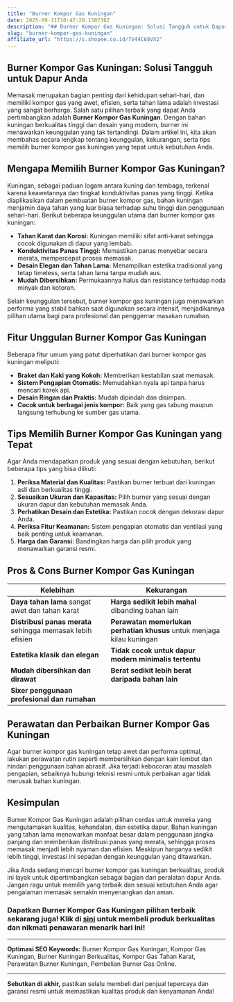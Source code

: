 ```yaml
---
title: "Burner Kompor Gas Kuningan"
date: 2025-09-11T10:47:28.150730Z
description: "## Burner Kompor Gas Kuningan: Solusi Tangguh untuk Dapur Anda..."
slug: "burner-kompor-gas-kuningan"
affiliate_url: "https://s.shopee.co.id/7V44C68VX2"
---
```

## Burner Kompor Gas Kuningan: Solusi Tangguh untuk Dapur Anda

Memasak merupakan bagian penting dari kehidupan sehari-hari, dan memiliki kompor gas yang awet, efisien, serta tahan lama adalah investasi yang sangat berharga. Salah satu pilihan terbaik yang dapat Anda pertimbangkan adalah **Burner Kompor Gas Kuningan**. Dengan bahan kuningan berkualitas tinggi dan desain yang modern, burner ini menawarkan keunggulan yang tak tertandingi. Dalam artikel ini, kita akan membahas secara lengkap tentang keunggulan, kekurangan, serta tips memilih burner kompor gas kuningan yang tepat untuk kebutuhan Anda.

## Mengapa Memilih Burner Kompor Gas Kuningan?

Kuningan, sebagai paduan logam antara kuning dan tembaga, terkenal karena keawetannya dan tingkat konduktivitas panas yang tinggi. Ketika diaplikasikan dalam pembuatan burner kompor gas, bahan kuningan menjamin daya tahan yang luar biasa terhadap suhu tinggi dan penggunaan sehari-hari. Berikut beberapa keunggulan utama dari burner kompor gas kuningan:

- **Tahan Karat dan Korosi:** Kuningan memiliki sifat anti-karat sehingga cocok digunakan di dapur yang lembab.
- **Konduktivitas Panas Tinggi:** Memastikan panas menyebar secara merata, mempercepat proses memasak.
- **Desain Elegan dan Tahan Lama:** Menampilkan estetika tradisional yang tetap timeless, serta tahan lama tanpa mudah aus.
- **Mudah Dibersihkan:** Permukaannya halus dan resistance terhadap noda minyak dan kotoran.

Selain keunggulan tersebut, burner kompor gas kuningan juga menawarkan performa yang stabil bahkan saat digunakan secara intensif, menjadikannya pilihan utama bagi para profesional dan penggemar masakan rumahan.

## Fitur Unggulan Burner Kompor Gas Kuningan

Beberapa fitur umum yang patut diperhatikan dari burner kompor gas kuningan meliputi:

- **Braket dan Kaki yang Kokoh:** Memberikan kestabilan saat memasak.
- **Sistem Pengapian Otomatis:** Memudahkan nyala api tanpa harus mencari korek api.
- **Desain Ringan dan Praktis:** Mudah dipindah dan disimpan.
- **Cocok untuk berbagai jenis kompor:** Baik yang gas tabung maupun langsung terhubung ke sumber gas utama.

## Tips Memilih Burner Kompor Gas Kuningan yang Tepat

Agar Anda mendapatkan produk yang sesuai dengan kebutuhan, berikut beberapa tips yang bisa diikuti:

1. **Periksa Material dan Kualitas:** Pastikan burner terbuat dari kuningan asli dan berkualitas tinggi.
2. **Sesuaikan Ukuran dan Kapasitas:** Pilih burner yang sesuai dengan ukuran dapur dan kebutuhan memasak Anda.
3. **Perhatikan Desain dan Estetika:** Pastikan cocok dengan dekorasi dapur Anda.
4. **Periksa Fitur Keamanan:** Sistem pengapian otomatis dan ventilasi yang baik penting untuk keamanan.
5. **Harga dan Garansi:** Bandingkan harga dan pilih produk yang menawarkan garansi resmi.

## Pros & Cons Burner Kompor Gas Kuningan

| Kelebihan                                         | Kekurangan                                        |
|--------------------------------------------------|--------------------------------------------------|
| **Daya tahan lama** sangat awet dan tahan karat | **Harga sedikit lebih mahal** dibanding bahan lain |
| **Distribusi panas merata** sehingga memasak lebih efisien | **Perawatan memerlukan perhatian khusus** untuk menjaga kilau kuningan |
| **Estetika klasik dan elegan**                  | **Tidak cocok untuk dapur modern minimalis tertentu** |
| **Mudah dibersihkan dan dirawat**               | **Berat sedikit lebih berat daripada bahan lain** |
| **Sixer penggunaan profesional dan rumahan**   |                                                  |

## Perawatan dan Perbaikan Burner Kompor Gas Kuningan

Agar burner kompor gas kuningan tetap awet dan performa optimal, lakukan perawatan rutin seperti membersihkan dengan kain lembut dan hindari penggunaan bahan abrasif. Jika terjadi kebocoran atau masalah pengapian, sebaiknya hubungi teknisi resmi untuk perbaikan agar tidak merusak bahan kuningan.

## Kesimpulan

Burner Kompor Gas Kuningan adalah pilihan cerdas untuk mereka yang mengutamakan kualitas, kehandalan, dan estetika dapur. Bahan kuningan yang tahan lama menawarkan manfaat besar dalam penggunaan jangka panjang dan memberikan distribusi panas yang merata, sehingga proses memasak menjadi lebih nyaman dan efisien. Meskipun harganya sedikit lebih tinggi, investasi ini sepadan dengan keunggulan yang ditawarkan.

Jika Anda sedang mencari burner kompor gas kuningan berkualitas, produk ini layak untuk dipertimbangkan sebagai bagian dari peralatan dapur Anda. Jangan ragu untuk memilih yang terbaik dan sesuai kebutuhan Anda agar pengalaman memasak semakin menyenangkan dan aman.

### Dapatkan Burner Kompor Gas Kuningan pilihan terbaik sekarang juga! Klik di [sini](https://s.shopee.co.id/7V44C68VX2) untuk membeli produk berkualitas dan nikmati penawaran menarik hari ini!

---

**Optimasi SEO Keywords:** Burner Kompor Gas Kuningan, Kompor Gas Kuningan, Burner Kuningan Berkualitas, Kompor Gas Tahan Karat, Perawatan Burner Kuningan, Pembelian Burner Gas Online.

---

**Sebutkan di akhir,** pastikan selalu membeli dari penjual tepercaya dan garansi resmi untuk memastikan kualitas produk dan kenyamanan Anda!